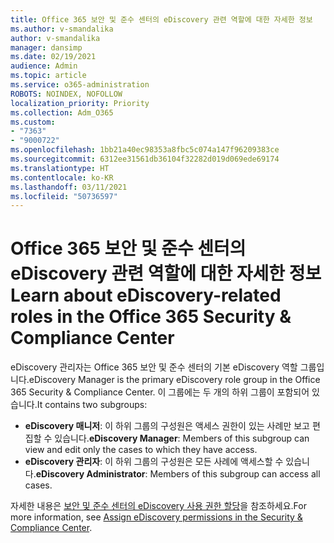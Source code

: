 ```yaml
---
title: Office 365 보안 및 준수 센터의 eDiscovery 관련 역할에 대한 자세한 정보
ms.author: v-smandalika
author: v-smandalika
manager: dansimp
ms.date: 02/19/2021
audience: Admin
ms.topic: article
ms.service: o365-administration
ROBOTS: NOINDEX, NOFOLLOW
localization_priority: Priority
ms.collection: Adm_O365
ms.custom:
- "7363"
- "9000722"
ms.openlocfilehash: 1bb21a40ec98353a8fbc5c074a147f96209383ce
ms.sourcegitcommit: 6312ee31561db36104f32282d019d069ede69174
ms.translationtype: HT
ms.contentlocale: ko-KR
ms.lasthandoff: 03/11/2021
ms.locfileid: "50736597"
---
```

# <a name="learn-about-ediscovery-related-roles-in-the-office-365-security--compliance-center"></a><span data-ttu-id="7e917-102">Office 365 보안 및 준수 센터의 eDiscovery 관련 역할에 대한 자세한 정보</span><span class="sxs-lookup"><span data-stu-id="7e917-102">Learn about eDiscovery-related roles in the Office 365 Security & Compliance Center</span></span>

<span data-ttu-id="7e917-103">eDiscovery 관리자는 Office 365 보안 및 준수 센터의 기본 eDiscovery 역할 그룹입니다.</span><span class="sxs-lookup"><span data-stu-id="7e917-103">eDiscovery Manager is the primary eDiscovery role group in the Office 365 Security & Compliance Center.</span></span> <span data-ttu-id="7e917-104">이 그룹에는 두 개의 하위 그룹이 포함되어 있습니다.</span><span class="sxs-lookup"><span data-stu-id="7e917-104">It contains two subgroups:</span></span>

- <span data-ttu-id="7e917-105">**eDiscovery 매니저**: 이 하위 그룹의 구성원은 액세스 권한이 있는 사례만 보고 편집할 수 있습니다.</span><span class="sxs-lookup"><span data-stu-id="7e917-105">**eDiscovery Manager**: Members of this subgroup can view and edit only the cases to which they have access.</span></span>
- <span data-ttu-id="7e917-106">**eDiscovery 관리자**: 이 하위 그룹의 구성원은 모든 사례에 액세스할 수 있습니다.</span><span class="sxs-lookup"><span data-stu-id="7e917-106">**eDiscovery Administrator**: Members of this subgroup can access all cases.</span></span>

<span data-ttu-id="7e917-107">자세한 내용은 [보안 및 준수 센터의 eDiscovery 사용 권한 할당](https://docs.microsoft.com/microsoft-365/compliance/assign-ediscovery-permissions)을 참조하세요.</span><span class="sxs-lookup"><span data-stu-id="7e917-107">For more information, see [Assign eDiscovery permissions in the Security & Compliance Center](https://docs.microsoft.com/microsoft-365/compliance/assign-ediscovery-permissions).</span></span>